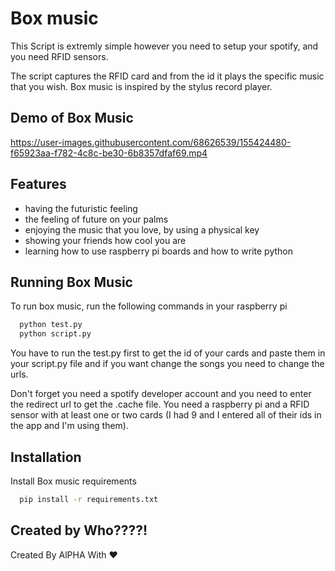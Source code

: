 
# Box music

This Script is extremly simple however you need to setup your spotify, and you need RFID sensors.

The script captures the RFID card and from the id it plays the specific music that you wish.
Box music is inspired by the stylus record player.
## Demo of Box Music

https://user-images.githubusercontent.com/68626539/155424480-f65923aa-f782-4c8c-be30-6b8357dfaf69.mp4

## Features

- having the futuristic feeling
- the feeling of future on your palms
- enjoying the music that you love, by using a physical key
- showing your friends how cool you are
- learning how to use raspberry pi boards and how to write python


## Running Box Music

To run box music, run the following commands in your raspberry pi

```bash
  python test.py
  python script.py
```

You have to run the test.py first to get the id of your cards and paste them in your script.py file and if you want change the songs you need to change the urls.

Don't forget you need a spotify developer account and you need to enter the redirect url to get the .cache file.
You need a raspberry pi and a RFID sensor with at least one or two cards (I had 9 and I entered all of their ids in the app and I'm using them).


## Installation

Install Box music requirements

```bash
  pip install -r requirements.txt
```
    
## Created by Who????!

Created By AlPHA With ❤️

